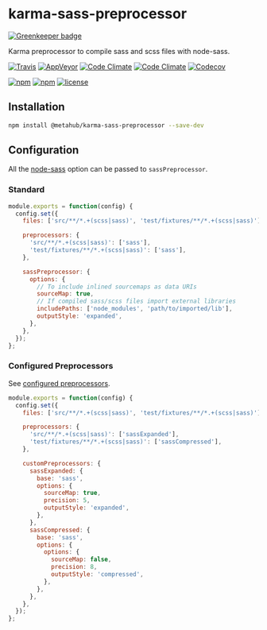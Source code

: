 # **karma-sass-preprocessor**

[![Greenkeeper badge](https://badges.greenkeeper.io/vanduynslagerp/karma-sass-preprocessor.svg)](https://greenkeeper.io/)

Karma preprocessor to compile sass and scss files with node-sass.

[![Travis](https://img.shields.io/travis/vanduynslagerp/karma-sass-preprocessor.svg)](https://travis-ci.org/vanduynslagerp/karma-sass-preprocessor)
[![AppVeyor](https://img.shields.io/appveyor/ci/vanduynslagerp/karma-sass-preprocessor.svg)](https://ci.appveyor.com/project/vanduynslagerp/karma-sass-preprocessor)
[![Code Climate](https://img.shields.io/codeclimate/github/vanduynslagerp/karma-sass-preprocessor.svg)](https://codeclimate.com/github/vanduynslagerp/karma-sass-preprocessor)
[![Code Climate](https://img.shields.io/codeclimate/issues/github/vanduynslagerp/karma-sass-preprocessor.svg)](https://codeclimate.com/github/vanduynslagerp/karma-sass-preprocessor/issues)
[![Codecov](https://img.shields.io/codecov/c/github/vanduynslagerp/karma-sass-preprocessor.svg)](https://codecov.io/gh/vanduynslagerp/karma-sass-preprocessor)

[![npm](https://img.shields.io/npm/v/@metahub/karma-sass-preprocessor.svg)](https://www.npmjs.com/package/@metahub/karma-sass-preprocessor)
[![npm](https://img.shields.io/npm/dt/@metahub/karma-sass-preprocessor.svg)](https://www.npmjs.com/package/@metahub/karma-sass-preprocessor)
[![license](https://img.shields.io/github/license/vanduynslagerp/karma-sass-preprocessor.svg)](https://github.com/vanduynslagerp/karma-sass-preprocessor/blob/master/LICENSE)

## Installation

```bash
npm install @metahub/karma-sass-preprocessor --save-dev
```

## Configuration

All the [node-sass](https://www.npmjs.com/package/node-sass) option can be passed to `sassPreprocessor`.

### Standard

```js
module.exports = function(config) {
  config.set({
    files: ['src/**/*.+(scss|sass)', 'test/fixtures/**/*.+(scss|sass)'],

    preprocessors: {
      'src/**/*.+(scss|sass)': ['sass'],
      'test/fixtures/**/*.+(scss|sass)': ['sass'],
    },

    sassPreprocessor: {
      options: {
        // To include inlined sourcemaps as data URIs
        sourceMap: true,
        // If compiled sass/scss files import external libraries
        includePaths: ['node_modules', 'path/to/imported/lib'],
        outputStyle: 'expanded',
      },
    },
  });
};
```

### Configured Preprocessors
See [configured preprocessors](http://karma-runner.github.io/1.0/config/preprocessors.html).

```js
module.exports = function(config) {
  config.set({
    files: ['src/**/*.+(scss|sass)', 'test/fixtures/**/*.+(scss|sass)'],

    preprocessors: {
      'src/**/*.+(scss|sass)': ['sassExpanded'],
      'test/fixtures/**/*.+(scss|sass)': ['sassCompressed'],
    },

    customPreprocessors: {
      sassExpanded: {
        base: 'sass',
        options: {
          sourceMap: true,
          precision: 5,
          outputStyle: 'expanded',
        },
      },
      sassCompressed: {
        base: 'sass',
        options: {
          options: {
            sourceMap: false,
            precision: 8,
            outputStyle: 'compressed',
          },
        },
      },
    },
  });
};
```
